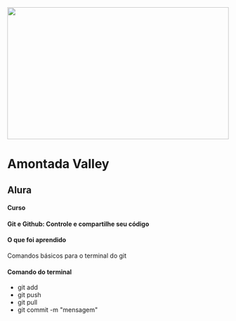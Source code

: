 <img src="https://user-images.githubusercontent.com/57850833/162584532-6247be25-3fd2-4b33-af8e-41fa1ab98b40.png" width="100%" height="300px">

<h1>Amontada Valley</h1>
<h2>Alura</h2>

<h4>Curso<h4>
<p>Git e Github: Controle e compartilhe seu código</p>

<h4>O que foi aprendido</h4>
<p>Comandos básicos para o terminal do git</p>
	
<h4>Comando do terminal</h4>
<ul>
	<li>git add <arquivo></li>
	<li>git push <local> <branch></li>
	<li>git pull <local> <branch></li>
	<li>git commit -m "mensagem"</li>
</ul>
